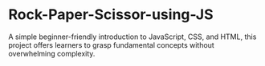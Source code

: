 # Rock-Paper-Scissor-using-JS
A simple beginner-friendly introduction to JavaScript, CSS, and HTML, this project offers learners to grasp fundamental concepts without overwhelming complexity. 
